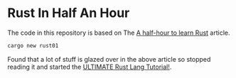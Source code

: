 # Rust In Half An Hour

The code in this repository is based on The
[A half-hour to learn Rust](https://fasterthanli.me/articles/a-half-hour-to-learn-rust)
article.

```bash
cargo new rust01
```

Found that a lot of stuff is glazed over in the above article
so stopped reading it and started the
[ULTIMATE Rust Lang Tutorial!](https://youtu.be/OX9HJsJUDxA).
